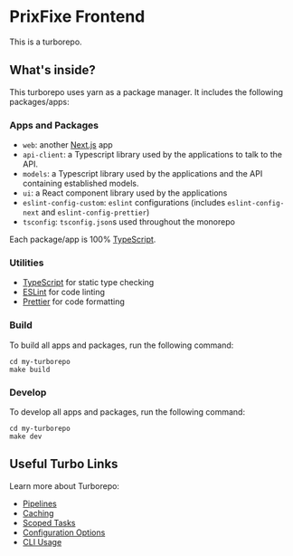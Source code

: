 # PrixFixe Frontend

This is a turborepo.

## What's inside?

This turborepo uses yarn as a package manager. It includes the following packages/apps:

### Apps and Packages

- `web`: another [Next.js](https://nextjs.org) app
- `api-client`: a Typescript library used by the applications to talk to the API.
- `models`: a Typescript library used by the applications and the API containing established models.
- `ui`: a React component library used by the applications
- `eslint-config-custom`: `eslint` configurations (includes `eslint-config-next` and `eslint-config-prettier`)
- `tsconfig`: `tsconfig.json`s used throughout the monorepo

Each package/app is 100% [TypeScript](https://www.typescriptlang.org/).

### Utilities

- [TypeScript](https://www.typescriptlang.org/) for static type checking
- [ESLint](https://eslint.org/) for code linting
- [Prettier](https://prettier.io) for code formatting

### Build

To build all apps and packages, run the following command:

```
cd my-turborepo
make build
```

### Develop

To develop all apps and packages, run the following command:

```
cd my-turborepo
make dev
```

## Useful Turbo Links

Learn more about Turborepo:

- [Pipelines](https://turborepo.org/docs/core-concepts/pipelines)
- [Caching](https://turborepo.org/docs/core-concepts/caching)
- [Scoped Tasks](https://turborepo.org/docs/core-concepts/scopes)
- [Configuration Options](https://turborepo.org/docs/reference/configuration)
- [CLI Usage](https://turborepo.org/docs/reference/command-line-reference)
